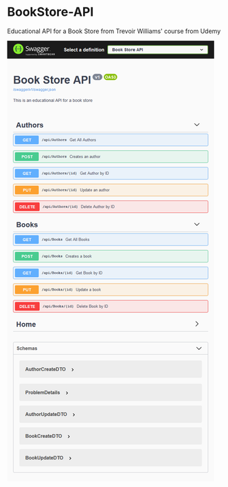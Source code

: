 # BookStore-API

Educational API for a Book Store from Trevoir Williams' course from Udemy


![alt text](https://github.com/maxponmar/BookStore-API/blob/master/Sources/ScreenshotSwaggerUI.png?raw=true)

